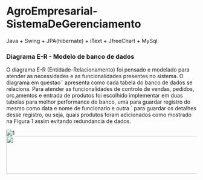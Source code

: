 # AgroEmpresarial-SistemaDeGerenciamento
Java + Swing + JPA(hibernate) + iText + JfreeChart + MySql

### Diagrama E-R - Modelo de banco de dados
O diagrama E-R (Entidade-Relacionamento) foi pensado e modelado para atender
as necessidades e as funcionalidades presentes no sistema. O diagrama em questao˜
apresenta como cada tabela do banco de dados se relaciona.
Para atender as funcionalidades de controle de vendas, pedidos, orc¸amentos e entrada
de produtos foi escolhido implementar em duas tabelas para melhor performance
do banco, uma para guardar registro do mesmo como data e nome de funcionario e outra ´
para guardar os detalhes desse registro, ou seja, quais produtos foram adicionados como
mostrado na Figura 1 assim evitando redundancia de dados. 

![1](http://187.7.106.14:7963/uploads/Leonardo/tcc-leonardo/76ac41223a/1.png)
<img src="http://187.7.106.14:7963/uploads/Leonardo/tcc-leonardo/76ac41223a/1.png" width="1000" height="100">
